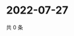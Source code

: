 # 2022-07-27

共 0 条

<!-- BEGIN WEIBO -->
<!-- 最后更新时间 Wed Jul 27 2022 08:33:18 GMT+0800 (China Standard Time) -->

<!-- END WEIBO -->
